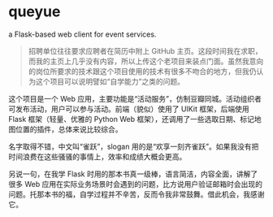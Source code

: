 # queyue

a Flask-based web client for event services.

>    招聘单位往往要求应聘者在简历中附上 GitHub 主页。这段时间我在求职，而我的主页上几乎没有内容，所以上传这个老项目来装点门面。虽然我意向的岗位所要求的技术跟这个项目使用的技术有很多不吻合的地方，但我仍认为这个项目可以说明譬如“自学能力”之类的问题。

这个项目是一个 Web 应用，主要功能是“活动服务”，仿制豆瓣同城。活动组织者可发布活动，用户可以参与活动。前端（貌似）使用了 UIKit 框架，后端使用 Flask 框架（轻量、优雅的 Python Web 框架），还调用了一些选取日期、标记地图位置的插件，总体来说比较综合。

名字取得不错，中文叫“雀跃”，slogan 用的是“欢享一刻齐雀跃”。如果我没有把时间浪费在这些骚骚的事情上，效率和成绩大概会更高。

另说一句，在我学 Flask 时用的那本书真一级棒，语言简洁，内容全面，讲解了很多 Web 应用在实际业务场景时会遇到的问题，比方说用户验证邮箱时会出现的问题。托那本书的福，自学过程并不辛苦，反而令我非常鼓舞。借此机会，我感谢它。